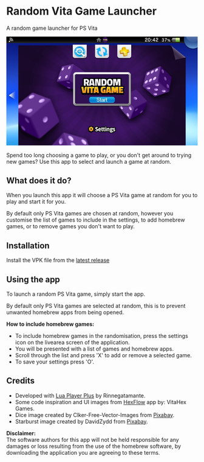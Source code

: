 # Random Vita Game Launcher
A random game launcher for PS Vita

[![](https://github.com/jimbob4000/Random-Vita-Game-Launcher/raw/main/Media/livearea.jpg "main_screen")](https://github.com/jimbob4000/Random-Vita-Game-Launcher/blob/main/Media/livearea.jpg)

Spend too long choosing a game to play, or you don't get around to trying new games? Use this app to select and launch a game at random.


## What does it do?

When you launch this app it will choose a PS Vita game at random for you to play and start it for you.

By default only PS Vita games are chosen at random, however you customise the list of games to include in the settings, to add homebrew games, or to remove games you don't want to play.

## Installation
Install the VPK file from the [latest release](https://github.com/jimbob4000/Random-Vita-Game-Launcher/releases) 

## Using the app

To launch a random PS Vita game, simply start the app.

By default only PS Vita games are selected at random, this is to prevent unwanted homebrew apps from being opened.

**How to include homebrew games:**

* To include homebrew games in the randomisation, press the settings icon on the livearea screen of the application.
* You will be presented with a list of games and homebrew apps.
* Scroll through the list and press 'X' to add or remove a selected game.
* To save your settings press 'O'.

## Credits

* Developed with [Lua Player Plus](http://rinnegatamante.github.io/lpp-vita/) by Rinnegatamante.
* Some code inspiration and UI images from [HexFlow](https://github.com/VitaHEX-Games/HexFlow-Launcher) app by: VitaHex Games.
* Dice image created by Clker-Free-Vector-Images from [Pixabay](https://pixabay.com/vectors/dice-red-two-game-rolling-chance-25637/).
* Starburst image created by DavidZydd from [Pixabay](https://pixabay.com/vectors/background-abstract-burst-starburst-2481449/).


**Disclaimer:**
<br>
The software authors for this app will not be held responsible for any damages or loss resulting from the use of the homebrew software, by downloading the application you are agreeing to these terms.